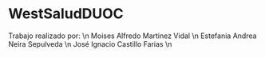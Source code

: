 # WestSaludDUOC
Trabajo realizado por: \n
Moises Alfredo Martinez Vidal \n
Estefania Andrea Neira Sepulveda  \n
José Ignacio Castillo Farias \n
